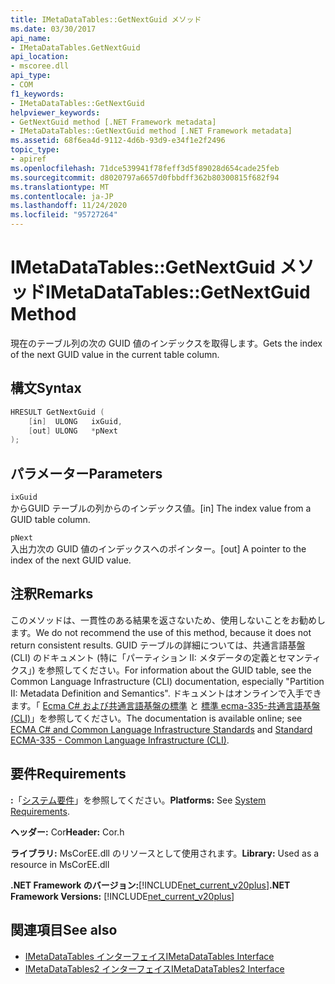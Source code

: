 ```yaml
---
title: IMetaDataTables::GetNextGuid メソッド
ms.date: 03/30/2017
api_name:
- IMetaDataTables.GetNextGuid
api_location:
- mscoree.dll
api_type:
- COM
f1_keywords:
- IMetaDataTables::GetNextGuid
helpviewer_keywords:
- GetNextGuid method [.NET Framework metadata]
- IMetaDataTables::GetNextGuid method [.NET Framework metadata]
ms.assetid: 68f6ea4d-9112-4d6b-93d9-e34f1e2f2496
topic_type:
- apiref
ms.openlocfilehash: 71dce539941f78feff3d5f89028d654cade25feb
ms.sourcegitcommit: d8020797a6657d0fbbdff362b80300815f682f94
ms.translationtype: MT
ms.contentlocale: ja-JP
ms.lasthandoff: 11/24/2020
ms.locfileid: "95727264"
---
```

# <a name="imetadatatablesgetnextguid-method"></a><span data-ttu-id="8c959-102">IMetaDataTables::GetNextGuid メソッド</span><span class="sxs-lookup"><span data-stu-id="8c959-102">IMetaDataTables::GetNextGuid Method</span></span>

<span data-ttu-id="8c959-103">現在のテーブル列の次の GUID 値のインデックスを取得します。</span><span class="sxs-lookup"><span data-stu-id="8c959-103">Gets the index of the next GUID value in the current table column.</span></span>  
  
## <a name="syntax"></a><span data-ttu-id="8c959-104">構文</span><span class="sxs-lookup"><span data-stu-id="8c959-104">Syntax</span></span>  
  
```cpp  
HRESULT GetNextGuid (  
    [in]  ULONG   ixGuid,  
    [out] ULONG   *pNext  
);  
```  
  
## <a name="parameters"></a><span data-ttu-id="8c959-105">パラメーター</span><span class="sxs-lookup"><span data-stu-id="8c959-105">Parameters</span></span>  

 `ixGuid`  
 <span data-ttu-id="8c959-106">からGUID テーブルの列からのインデックス値。</span><span class="sxs-lookup"><span data-stu-id="8c959-106">[in] The index value from a GUID table column.</span></span>  
  
 `pNext`  
 <span data-ttu-id="8c959-107">入出力次の GUID 値のインデックスへのポインター。</span><span class="sxs-lookup"><span data-stu-id="8c959-107">[out] A pointer to the index of the next GUID value.</span></span>  
  
## <a name="remarks"></a><span data-ttu-id="8c959-108">注釈</span><span class="sxs-lookup"><span data-stu-id="8c959-108">Remarks</span></span>  

  <span data-ttu-id="8c959-109">このメソッドは、一貫性のある結果を返さないため、使用しないことをお勧めします。</span><span class="sxs-lookup"><span data-stu-id="8c959-109">We do not recommend the use of this method, because it does not return consistent results.</span></span> <span data-ttu-id="8c959-110">GUID テーブルの詳細については、共通言語基盤 (CLI) のドキュメント (特に「パーティション II: メタデータの定義とセマンティクス」) を参照してください。</span><span class="sxs-lookup"><span data-stu-id="8c959-110">For information about the GUID table, see the Common Language Infrastructure (CLI) documentation, especially "Partition II: Metadata Definition and Semantics".</span></span> <span data-ttu-id="8c959-111">ドキュメントはオンラインで入手できます。「 [Ecma C# および共通言語基盤の標準](../../../standard/components.md#applicable-standards) と [標準 ecma-335-共通言語基盤 (CLI)](http://www.ecma-international.org/publications/standards/Ecma-335.htm)」を参照してください。</span><span class="sxs-lookup"><span data-stu-id="8c959-111">The documentation is available online; see [ECMA C# and Common Language Infrastructure Standards](../../../standard/components.md#applicable-standards) and [Standard ECMA-335 - Common Language Infrastructure (CLI)](http://www.ecma-international.org/publications/standards/Ecma-335.htm).</span></span>  
  
## <a name="requirements"></a><span data-ttu-id="8c959-112">要件</span><span class="sxs-lookup"><span data-stu-id="8c959-112">Requirements</span></span>  

 <span data-ttu-id="8c959-113">**:**「[システム要件](../../get-started/system-requirements.md)」を参照してください。</span><span class="sxs-lookup"><span data-stu-id="8c959-113">**Platforms:** See [System Requirements](../../get-started/system-requirements.md).</span></span>  
  
 <span data-ttu-id="8c959-114">**ヘッダー:** Cor</span><span class="sxs-lookup"><span data-stu-id="8c959-114">**Header:** Cor.h</span></span>  
  
 <span data-ttu-id="8c959-115">**ライブラリ:** MsCorEE.dll のリソースとして使用されます。</span><span class="sxs-lookup"><span data-stu-id="8c959-115">**Library:** Used as a resource in MsCorEE.dll</span></span>  
  
 <span data-ttu-id="8c959-116">**.NET Framework のバージョン:**[!INCLUDE[net_current_v20plus](../../../../includes/net-current-v20plus-md.md)]</span><span class="sxs-lookup"><span data-stu-id="8c959-116">**.NET Framework Versions:** [!INCLUDE[net_current_v20plus](../../../../includes/net-current-v20plus-md.md)]</span></span>  
  
## <a name="see-also"></a><span data-ttu-id="8c959-117">関連項目</span><span class="sxs-lookup"><span data-stu-id="8c959-117">See also</span></span>

- [<span data-ttu-id="8c959-118">IMetaDataTables インターフェイス</span><span class="sxs-lookup"><span data-stu-id="8c959-118">IMetaDataTables Interface</span></span>](imetadatatables-interface.md)
- [<span data-ttu-id="8c959-119">IMetaDataTables2 インターフェイス</span><span class="sxs-lookup"><span data-stu-id="8c959-119">IMetaDataTables2 Interface</span></span>](imetadatatables2-interface.md)
